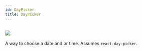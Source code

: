 ```yaml
---
id: DayPicker
title: DayPicker
---
```


## ![](https://img.shields.io/badge/-draft-red.svg?style=flat-square)
A way to choose a date and or time. Assumes `react-day-picker`.
